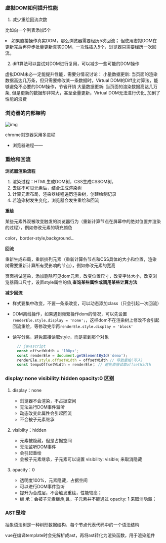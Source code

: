### 虚拟DOM如何提升性能

1. 减少重绘回流次数

比如向一个<ui>列表添加5个<li>如果直接操作真实DOM，那么浏览器需要经历5次回流；
但使用虚拟DOM在更新完后再异步批量更新真实DOM，一次性插入5个，浏览器只需要经历一次回流。

2. diff算法可以尝试对DOM进行复用，可以减少一些可能的DOM操作

虚拟DOM未必一定能提升性能，需要分情况讨论：
小量数据更新: 当页面的渲染数据高达几万条，但只需要修改某一条数据时，Virtual DOM的Diff比对算法，能够避免不必要的DOM操作，节省开销
大量数据更新: 当页面的渲染数据高达几万条, 但是更新的数据却非常大，甚至全量更新，Virtual DOM无法进行优化, 加剧了性能的浪费

### 浏览器的内部架构

![img](https://p3-juejin.byteimg.com/tos-cn-i-k3u1fbpfcp/51faeeccaeb644b79fcf8c5aaf541cb9~tplv-k3u1fbpfcp-zoom-in-crop-mark:4536:0:0:0.awebp)

chrome浏览器采用多进程

+ 浏览器进程——

### 重绘和回流

**浏览器渲染流程**

1. 渲染过程：HTML生成DOM树，CSS生成CSSOM树，
2. 去除不可见元素后，结合生成渲染树
3. 计算元素布局，渲染器线程遍历渲染树，创建绘制记录
4. 若渲染树发生变化，浏览器会发生重绘和回流



**重绘**

某些元素外观被改变触发的浏览器行为（重新计算节点在屏幕中的绝对位置并渲染的过程），例如修改元素的填充颜色

color，border-style,background...

**回流**

重新生成布局，重新排列元素（重新计算各节点和CSS具体的大小和位置，渲染树需要重新计算所有受影响的节点），例如修改元素的宽高

页面初试渲染，添加删除可见dom元素，改变位置尺寸，改变字体大小，改变浏览器窗口尺寸，设置style属性的值,**查询某些属性或调用某些计算方法**

**减少回流**

+ 样式要集中改变，不要一条条改变，可以动态添加class（只会引起一次回流）

+ DOM离线操作，如果遇到频繁操作dom的情况，可以先设置`renderEle.style.display = 'none';`，这样dom不在渲染树上修改不会引起回流重绘，等修改完毕再`renderEle.style.display = 'block'`

+ 读写分离，避免直接读取style，而是拿到那个对象

  ~~~js
    // javascript
    const offsetWidth = '100px';
    const renderEle = document.getElementById('demo');
    renderEle.style.offsetWidth = offsetWidth // 导致重绘(写入)
    const tempoOffsetWidth = renderEle； // 避免直接读取offsetWidth
  ~~~

### display:none visibility:hidden opacity:0 区别

1. display：none

   + 浏览器不会渲染，不占据空间
   + 无法进行DOM事件监听
   + 动态改变此属性会引起回流
   + 不会被子元素继承
2. visibilty：hidden

   + 元素被隐藏，但是占据空间
   + 无法监听DOM事件
   + 会引起重绘
   + 会被子元素继承，子元素可以设置 visibility: visible; 来取消隐藏
3. opacity：0
   + 透明度100%，元素隐藏，占据空间
   + 可以进行DOM事件监听
   + 提升为合成层，不会触发重绘，性能较高；
   + 继 承：会被子元素继承,且，子元素并不能通过 opacity: 1 来取消隐藏；


### AST是啥

抽象语法树是一种树形数据结构，每个节点代表代码中的一个语法结构

vue在编译template时会先解析成ast，再将ast转化为渲染函数，用于渲染组件